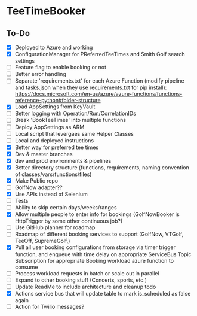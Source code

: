 # TeeTimeBooker

## To-Do
- [x] Deployed to Azure and working
- [x] ConfigurationManager for PReferredTeeTimes and Smith Golf search settings
- [ ] Feature flag to enable booking or not
- [ ] Better error handling
- [ ] Separate 'requirements.txt' for each Azure Function (modify pipeline and tasks.json when they use requirements.txt for pip install): https://docs.microsoft.com/en-us/azure/azure-functions/functions-reference-python#folder-structure
- [x] Load AppSettings from KeyVault
- [ ] Better logging with Operation/Run/CorrelationIDs
- [ ] Break 'BookTeeTimes' into multiple functions
- [ ] Deploy AppSettings as ARM
- [ ] Local script that levergaes same Helper Classes
- [ ] Local and deployed instructions
- [x] Better way for preferred tee times
- [x] Dev & master branches
- [x] dev and prod environments & pipelines
- [x] Better directory structure (functions, requirements, naming convention of classes/vars/functions/files)
- [x] Make Public repo
- [ ] GolfNow adapter??
- [x] Use APIs instead of Selenium
- [ ] Tests
- [ ] Ability to skip certain days/weeks/ranges
- [x] Allow multiple people to enter info for bookings (GolfNowBooker is HttpTrigger by some other continuous job?)
- [ ] Use GitHub planner for roadmap
- [ ] Roadmap of different booking services to support (GolfNow, VTGolf, TeeOff, SupremeGolf,)
- [x] Pull all user booking configurations from storage via timer trigger function, and enqueue with time delay on appropriate ServiceBus Topic Subscription for appropriate Booking workload azure function to consume
- [ ] Process workload requests in batch or scale out in parallel
- [ ] Expand to other booking stuff (Concerts, sports, etc.)
- [ ] Update ReadMe to include architecture and cleanup todo
- [x] Actions service bus that will update table to mark is_scheduled as false again
- [ ] Action for Twilio messages?
